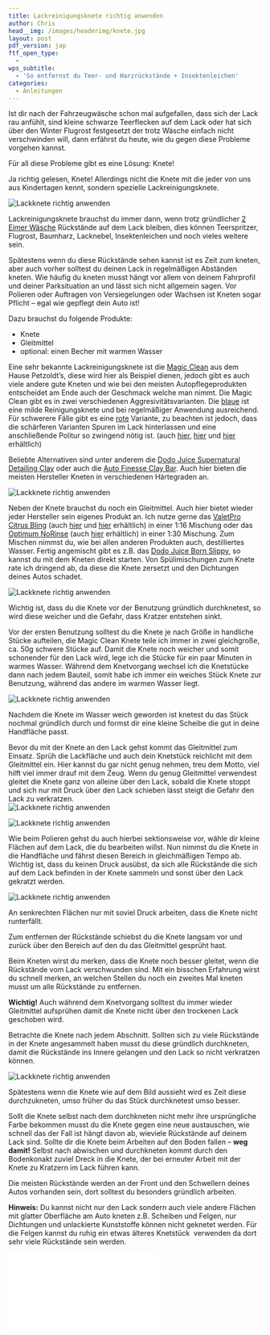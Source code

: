```yaml
---
title: Lackreinigungsknete richtig anwenden
author: Chris
head__img: /images/headerimg/knete.jpg
layout: post
pdf_version: jap
ftf_open_type:
  - 
wps_subtitle:
  - 'So entfernst du Teer- und Harzrückstände + Insektenleichen'
categories:
  - Anleitungen
---
```

Ist dir nach der Fahrzeugwäsche schon mal aufgefallen, dass sich der Lack rau anfühlt, sind kleine schwarze Teerflecken auf dem Lack oder hat sich über den Winter Flugrost festgesetzt der trotz Wäsche einfach nicht verschwinden will, dann erfährst du heute, wie du gegen diese Probleme vorgehen kannst.

Für all diese Probleme gibt es eine Lösung: Knete!

Ja richtig gelesen, Knete! Allerdings nicht die Knete mit die jeder von uns aus Kindertagen kennt, sondern spezielle Lackreinigungsknete.

![Lackknete richtig anwenden](https://glossboss.de/images/criz/kneten/knete1.jpg)

Lackreinigungsknete brauchst du immer dann, wenn trotz gründlicher [2 Eimer Wäsche][1] Rückstände auf dem Lack bleiben, dies können Teerspritzer, Flugrost, Baumharz, Lacknebel, Insektenleichen und noch vieles weitere sein.

Spätestens wenn du diese Rückstände sehen kannst ist es Zeit zum kneten, aber auch vorher solltest du deinen Lack in regelmäßigen Abständen kneten. Wie häufig du kneten musst hängt vor allem von deinem Fahrprofil und deiner Parksituation an und lässt sich nicht allgemein sagen. Vor Polieren oder Auftragen von Versiegelungen oder Wachsen ist Kneten sogar Pflicht &#8211; egal wie gepflegt dein Auto ist!

Dazu brauchst du folgende Produkte:

*   Knete
*   Gleitmittel
*   optional: einen Becher mit warmen Wasser

Eine sehr bekannte Lackreinigungsknete ist die [Magic Clean][2] aus dem Hause Petzoldt&#8217;s, diese wird hier als Beispiel dienen, jedoch gibt es auch viele andere gute Kneten und wie bei den meisten Autopflegeprodukten entscheidet am Ende auch der Geschmack welche man nimmt. Die Magic Clean gibt es in zwei verschiedenen Aggresivitätsvarianten. Die [blaue][2] ist eine milde Reinigungsknete und bei regelmäßiger Anwendung ausreichend. Für schwerere Fälle gibt es eine [rote][3] Variante, zu beachten ist jedoch, dass die schärferen Varianten Spuren im Lack hinterlassen und eine anschließende Politur so zwingend nötig ist. (auch [hier][4], [hier][5] und [hier][6] erhältlich)

Beliebte Alternativen sind unter anderem die [Dodo Juice Supernatural Detailing Clay][7] oder auch die [Auto Finesse Clay Bar][8]. Auch hier bieten die meisten Hersteller Kneten in verschiedenen Härtegraden an.

![Lackknete richtig anwenden](https://glossboss.de/images/criz/kneten/knete2.jpg)

Neben der Knete brauchst du noch ein Gleitmittel. Auch hier bietet wieder jeder Hersteller sein eigenes Produkt an. Ich nutze gerne das [ValetPro Citrus Bling][9] (auch [hier][10] und [hier][11] erhältlich) in einer 1:16 Mischung oder das [Optimum NoRinse][12] (auch [hier][13] erhältlich) in einer 1:30 Mischung. Zum Mischen nimmst du, wie bei allen anderen Produkten auch, destilliertes Wasser. Fertig angemischt gibt es z.B. das [Dodo Juice Born Slippy][14], so kannst du mit dem Kneten direkt starten. Von Spülimischungen zum Knete rate ich dringend ab, da diese die Knete zersetzt und den Dichtungen deines Autos schadet.

![Lackknete richtig anwenden](https://glossboss.de/images/criz/kneten/knete3.jpg)

Wichtig ist, dass du die Knete vor der Benutzung gründlich durchknetest, so wird diese weicher und die Gefahr, dass Kratzer entstehen sinkt.

Vor der ersten Benutzung solltest du die Knete je nach Größe in handliche Stücke aufteilen, die Magic Clean Knete teile ich immer in zwei gleichgroße, ca. 50g schwere Stücke auf. Damit die Knete noch weicher und somit schonender für den Lack wird, lege ich die Stücke für ein paar Minuten in warmes Wasser. Während dem Knetvorgang wechsel ich die Knetstücke dann nach jedem Bauteil, somit habe ich immer ein weiches Stück Knete zur Benutzung, während das andere im warmen Wasser liegt.

![Lackknete richtig anwenden](https://glossboss.de/images/criz/kneten/knete4.jpg)

Nachdem die Knete im Wasser weich geworden ist knetest du das Stück nochmal gründlich durch und formst dir eine kleine Scheibe die gut in deine Handfläche passt.

Bevor du mit der Knete an den Lack gehst kommt das Gleitmittel zum Einsatz. Sprüh die Lackfläche und auch dein Knetstück reichlicht mit dem Gleitmittel ein. Hier kannst du gar nicht genug nehmen, treu dem Motto, viel hilft viel immer drauf mit dem Zeug. Wenn du genug Gleitmittel verwendest gleitet die Knete ganz von alleine über den Lack, sobald die Knete stoppt und sich nur mit Druck über den Lack schieben lässt steigt die Gefahr den Lack zu verkratzen.  
![Lackknete richtig anwenden](https://glossboss.de/images/criz/kneten/knete6.jpg)

![Lackknete richtig anwenden](https://glossboss.de/images/criz/kneten/knete7.jpg)

Wie beim Polieren gehst du auch hierbei sektionsweise vor, wähle dir kleine Flächen auf dem Lack, die du bearbeiten willst. Nun nimmst du die Knete in die Handfläche und fährst diesen Bereich in gleichmäßigen Tempo ab. Wichtig ist, dass du keinen Druck ausübst, da sich alle Rückstände die sich auf dem Lack befinden in der Knete sammeln und sonst über den Lack gekratzt werden.

![Lackknete richtig anwenden](https://glossboss.de/images/criz/kneten/knete8.jpg)

An senkrechten Flächen nur mit soviel Druck arbeiten, dass die Knete nicht runterfällt.

Zum entfernen der Rückstände schiebst du die Knete langsam vor und zurück über den Bereich auf den du das Gleitmittel gesprüht hast.

Beim Kneten wirst du merken, dass die Knete noch besser gleitet, wenn die Rückstände vom Lack verschwunden sind. Mit ein bisschen Erfahrung wirst du schnell merken, an welchen Stellen du noch ein zweites Mal kneten musst um alle Rückstände zu entfernen.

**Wichtig!** Auch während dem Knetvorgang solltest du immer wieder Gleitmittel aufsprühen damit die Knete nicht über den trockenen Lack geschoben wird.

Betrachte die Knete nach jedem Abschnitt. Sollten sich zu viele Rückstände in der Knete angesammelt haben musst du diese gründlich durchkneten, damit die Rückstände ins Innere gelangen und den Lack so nicht verkratzen können.

![Lackknete richtig anwenden](https://glossboss.de/images/criz/kneten/knete5.jpg)

Spätestens wenn die Knete wie auf dem Bild aussieht wird es Zeit diese durchzukneten, umso früher du das Stück durchknetest umso besser.

Sollt die Knete selbst nach dem durchkneten nicht mehr ihre ursprüngliche Farbe bekommen musst du die Knete gegen eine neue austauschen, wie schnell das der Fall ist hängt davon ab, wieviele Rückstände auf deinem Lack sind. Sollte dir die Knete beim Arbeiten auf den Boden fallen &#8211; **weg damit!** Selbst nach abwischen und durchkneten kommt durch den Bodenkonakt zuviel Dreck in die Knete, der bei erneuter Arbeit mit der Knete zu Kratzern im Lack führen kann.

Die meisten Rückstände werden an der Front und den Schwellern deines Autos vorhanden sein, dort solltest du besonders gründlich arbeiten.

**Hinweis:** Du kannst nicht nur den Lack sondern auch viele andere Flächen mit glatter Oberfläche am Auto kneten z.B. Scheiben und Felgen, nur Dichtungen und unlackierte Kunststoffe können nicht geknetet werden. Für die Felgen kannst du ruhig ein etwas älteres Knetstück  verwenden da dort sehr viele Rückstände sein werden.

<iframe class="content--video" src="//www.youtube.com/embed/fiqRO_b01Bw" frameborder="0" allowfullscreen></iframe>

 [1]: http://glossboss.de/allgemein/warum-die-fahrzeugwaesche-mit-der-2-eimer-methode-so-schonend-zum-lack-ist/ "2 Eimer Wäsche"
 [2]: http://www.petzoldts.de/shop/Petzoldts-MAGIC-Clean-Reinigungsknete,-100g,-Lackreinigung-p-1105.html
 [3]: http://www.petzoldts.de/shop/Petzoldts-MAGIC-Clean-Reinigungsknete,-Rot,-scharf-p-1913.html
 [4]: http://www.autopflege24.net/ap24shop/magic-clean-reinigungsknete-blau-100-gramm.html
 [5]: http://www.carparts-koeln.de/shop/reinigungsknete.4478/713413
 [6]: http://www.lupus-autopflege.de/Magic-Clean-Reinigungsknete-blau-100-gr
 [7]: http://www.lupus-autopflege.de/DODO-JUICE-Supernatural-MEDIUM-Detailling-Clay-240gr
 [8]: http://www.lupus-autopflege.de/Auto-Finesse-Clay-bar-fine-200gr
 [9]: http://www.lupus-autopflege.de/ValetPRO-Citrus-Bling-500ml
 [10]: http://www.autopflege24.net/ap24shop/valetpro-citrus-bling.html
 [11]: http://www.skylinecarcare.de/Lackpflege-Produkte/Schnellreiniger-Detailer-Clay-Lube/ValetPRO-Citrus-Bling-500ml.html
 [12]: http://www.autopflege24.net/ap24shop/optimum-no-rinse-wash-shine.html
 [13]: http://www.skylinecarcare.de/Lackpflege-Produkte/Schnellreiniger-Detailer-Clay-Lube/Optimum-No-Rinse-Wash-Shine-237ml.html
 [14]: http://www.carparts-koeln.de/shop/trockenwasche.4943/814789